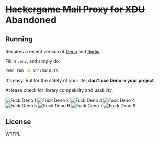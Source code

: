 # ~~Hackergame Mail Proxy for XDU~~ Abandoned

## Running

Requires a recent version of [Deno](https://deno.com/) and
[Redis](https://redis.io/).

Fill in `.env`, and simply do:

```sh
deno run -A src/main.ts
```

It's easy. But for the safety of your life, **don't use Deno in your project**.

At lease check for library compability and usability.

![Fuck Deno 1](./assets/fuckdeno1.jpg) ![Fuck Deno 2](./assets/fuckdeno2.jpg)
![Fuck Deno 3](./assets/fuckdeno3.jpg) ![Fuck Deno 4](./assets/fuckdeno4.jpg)
![Fuck Deno 5](./assets/fuckdeno5.jpg) ![Fuck Deno 6](./assets/fuckdeno6.jpg)
![Fuck Deno 7](./assets/fuckdeno7.jpg) ![Fuck Deno 8](./assets/fuckdeno8.jpg)

## License

WTFPL
